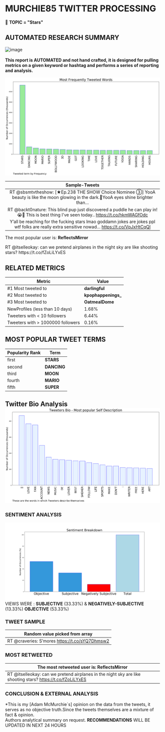 # MURCHIE85 TWITTER PROCESSING 
&#x1F34E; **TOPIC = "Stars"**

## AUTOMATED RESEARCH SUMMARY

![image](https://marketingplatform.google.com/about/static/images/gmp/analytics-smb-benefit.jpg)
<br></br>
<b> This report is AUTOMATED and not hand crafted, it is designed for pulling metrics on a given keyword or hashtag and performs a series of reporting and analysis.</b>



![image](TWEETS.png)



|                **Sample-Tweets**        |
| :-------------: |
| RT @sbsmtvtheshow: [★Ep.238 THE SHOW Choice Nominee ③] YooA beauty is like the moon glowing in the  dark.🌙YooA eyes shine brighter than… |
| RT @backt0nature: This blind pup just discovered a puddle he can play in! 😭🐶 This is best thing I've seen today.. https://t.co/hkmWAGfOdc |
| Y’all be reaching for the fucking stars lmao goddamn jokes are jokes ppl wtf folks are really extra sensitive nowad… https://t.co/VpJxHtCqQI |

The most popular user is: **ReflectsMirror**
<div class="alert alert-block alert-danger"> RT @itselleokay: can we pretend airplanes in the night sky are like shooting stars? https://t.co/fZoLiLYxES</div>

## RELATED METRICS<br>
| Metric | Value |
| ------------- | ------------- |
| #1 Most tweeted to  | **darIingful** |
| #2 Most tweeted to  | **kpophappenings_** |
| #3 Most tweeted to  | **OatmealDome** |
| NewProfiles (less than 10 days) | 1.68%  |
| Tweeters with < 10 followers  | 6.44%|
| Tweeters with > 1000000 followers  | 0.16%  |



## MOST POPULAR TWEET TERMS 


| Popularity Rank  | Term |
| ------------- | ------------- |
| first  | **STARS**  |
| second  | **DANCING**  |
| third  | **MOON** |
| fourth  | **MARIO**  |
| fifth  | **SUPER**  |


## Twitter Bio Analysis![image](BIO.png)
### SENTIMENT ANALYSIS
![image](sentiment.png)
VIEWS WERE : **SUBJECTIVE**  (33.33%) & **NEGATIVELY-SUBJECTIVE** (13.33%) **OBJECTIVE** (53.33%)

### TWEET SAMPLE 
| Random value picked from array |
| ------------- |
|RT @craveries: S’mores https://t.co/sYQ7Dhmsw2 |

### MOST RETWEETED 

| The most retweeted user is: **ReflectsMirror**  |
| ------------- |
| RT @itselleokay: can we pretend airplanes in the night sky are like shooting stars? https://t.co/fZoLiLYxES |

### CONCLUSION & EXTERNAL ANALYSIS

*This is my [Adam McMurchie`s] opinion on the data from the tweets, it serves as no objective truth.Since the tweets themselves are a mixture of fact & opinion.<br>
Authors analytical summary on request.
**RECOMMENDATIONS** WILL BE UPDATED IN NEXT  24 HOURS <br>